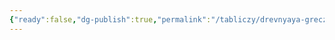 ```yaml
---
{"ready":false,"dg-publish":true,"permalink":"/tabliczy/drevnyaya-grecziya/diana-versalskaya/","dgPassFrontmatter":true}
---
```



